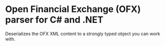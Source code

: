 # Open Financial Exchange (OFX) parser for C# and .NET

Deserializes the OFX XML content to a strongly typed object you can work with.
